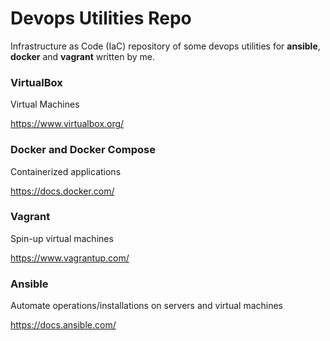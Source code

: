 # Devops Utilities Repo

Infrastructure as Code (IaC) repository of some devops utilities for **ansible**, **docker** and **vagrant** written by me.


### VirtualBox

Virtual Machines

https://www.virtualbox.org/

### Docker and Docker Compose

Containerized applications

https://docs.docker.com/

### Vagrant

Spin-up virtual machines

https://www.vagrantup.com/

### Ansible

Automate operations/installations on servers and virtual machines

https://docs.ansible.com/